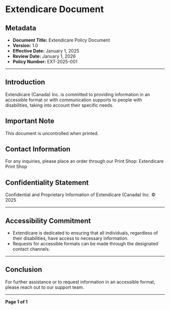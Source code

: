 # Extendicare Document

## Metadata
- **Document Title:** Extendicare Policy Document
- **Version:** 1.0
- **Effective Date:** January 1, 2025
- **Review Date:** January 1, 2026
- **Policy Number:** EXT-2025-001

----

## Introduction
Extendicare (Canada) Inc. is committed to providing information in an accessible format or with communication supports to people with disabilities, taking into account their specific needs.

## Important Note
This document is uncontrolled when printed.

## Contact Information
For any inquiries, please place an order through our Print Shop: Extendicare Print Shop

## Confidentiality Statement
Confidential and Proprietary Information of Extendicare (Canada) Inc. © 2025

----

## Accessibility Commitment
- Extendicare is dedicated to ensuring that all individuals, regardless of their disabilities, have access to necessary information.
- Requests for accessible formats can be made through the designated contact channels.

----

## Conclusion
For further assistance or to request information in an accessible format, please reach out to our support team.

----

**Page 1 of 1**